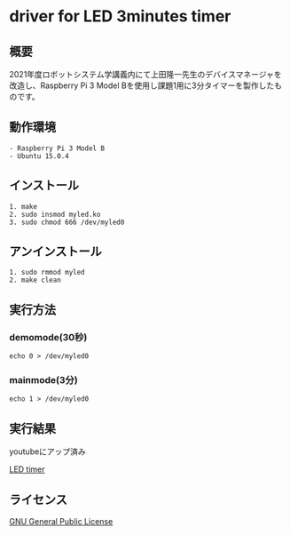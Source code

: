 # driver for LED 3minutes timer

## 概要

2021年度ロボットシステム学講義内にて上田隆一先生のデバイスマネージャを改造し、Raspberry Pi 3 Model Bを使用し課題1用に3分タイマーを製作したものです。

## 動作環境
```
- Raspberry Pi 3 Model B
- Ubuntu 15.0.4
```
## インストール
```
1. make
2. sudo insmod myled.ko
3. sudo chmod 666 /dev/myled0
```
## アンインストール
```
1. sudo rmmod myled
2. make clean
```
## 実行方法

### demomode(30秒)
```
echo 0 > /dev/myled0
```

### mainmode(3分)
```
echo 1 > /dev/myled0
```

## 実行結果

youtubeにアップ済み

[LED timer](https://youtu.be/1AHgrck_Brk)

## ライセンス

[GNU General Public License](https://github.com/mirokuwatanabe/kadai1/blob/553b6a600fd91a45b983abfa87a5f41cab04e293/LICENSE)

